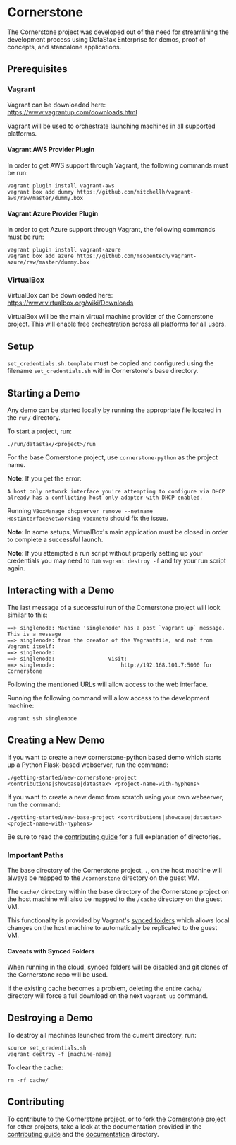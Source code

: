 # Cornerstone

The Cornerstone project was developed out of the need for streamlining
the development process using DataStax Enterprise for demos, proof of concepts,
and standalone applications.


## Prerequisites

### Vagrant

Vagrant can be downloaded here:
https://www.vagrantup.com/downloads.html

Vagrant will be used to orchestrate launching machines in all supported platforms.

#### Vagrant AWS Provider Plugin

In order to get AWS support through Vagrant, the following commands must be run:

    vagrant plugin install vagrant-aws
    vagrant box add dummy https://github.com/mitchellh/vagrant-aws/raw/master/dummy.box

#### Vagrant Azure Provider Plugin

In order to get Azure support through Vagrant, the following commands must be run:

    vagrant plugin install vagrant-azure
    vagrant box add azure https://github.com/msopentech/vagrant-azure/raw/master/dummy.box

### VirtualBox

VirtualBox can be downloaded here:
https://www.virtualbox.org/wiki/Downloads

VirtualBox will be the main virtual machine provider of the Cornerstone project.
This will enable free orchestration across all platforms for all users.

## Setup

`set_credentials.sh.template` must be copied and configured using the filename
`set_credentials.sh` within Cornerstone's base directory.

## Starting a Demo

Any demo can be started locally by running the appropriate file located in the
`run/` directory.

To start a project, run:

    ./run/datastax/<project>/run

For the base Cornerstone project, use `cornerstone-python` as the project name.

**Note**: If you get the error:

    A host only network interface you're attempting to configure via DHCP
    already has a conflicting host only adapter with DHCP enabled.

Running `VBoxManage dhcpserver remove --netname HostInterfaceNetworking-vboxnet0`
should fix the issue.

**Note**: In some setups, VirtualBox's main application must be closed in order to
complete a successful launch.

**Note**: If you attempted a run script without properly setting up your credentials
you may need to run `vagrant destroy -f` and try your run script again.

## Interacting with a Demo

The last message of a successful run of the Cornerstone project will look similar
to this:

    ==> singlenode: Machine 'singlenode' has a post `vagrant up` message. This is a message
    ==> singlenode: from the creator of the Vagrantfile, and not from Vagrant itself:
    ==> singlenode:
    ==> singlenode:                 Visit:
    ==> singlenode:                     http://192.168.101.7:5000 for Cornerstone

Following the mentioned URLs will allow access to the web interface.

Running the following command will allow access to the development machine:

    vagrant ssh singlenode

## Creating a New Demo

If you want to create a new cornerstone-python based demo which starts up a
Python Flask-based webserver, run the command:

    ./getting-started/new-cornerstone-project <contributions|showcase|datastax> <project-name-with-hyphens>

If you want to create a new demo from scratch using your own webserver, run the
command:

    ./getting-started/new-base-project <contributions|showcase|datastax> <project-name-with-hyphens>

Be sure to read the [contributing guide](CONTRIBUTING.md) for a full explanation
of directories.

### Important Paths

The base directory of the Cornerstone project, `.`, on the host machine will
always be mapped to the `/cornerstone` directory on the guest VM.

The `cache/` directory within the base directory of the Cornerstone project on
the host machine will also be mapped to the `/cache` directory on the guest VM.

This functionality is provided by Vagrant's
[synced folders](http://docs.vagrantup.com/v2/synced-folders/basic_usage.html)
which allows local changes on the host machine to automatically be replicated to
the guest VM.

#### Caveats with Synced Folders

When running in the cloud, synced folders will be disabled and git clones of the
Cornerstone repo will be used.

If the existing cache becomes a problem, deleting the entire `cache/` directory
will force a full download on the next `vagrant up` command.

## Destroying a Demo

To destroy all machines launched from the current directory, run:

    source set_credentials.sh
    vagrant destroy -f [machine-name]

To clear the cache:

    rm -rf cache/

## Contributing

To contribute to the Cornerstone project, or to fork the
Cornerstone project for other projects, take a look at the documentation
provided in the [contributing guide](CONTRIBUTING.md) and the
[documentation](docs/datastax/cornerstone) directory.
